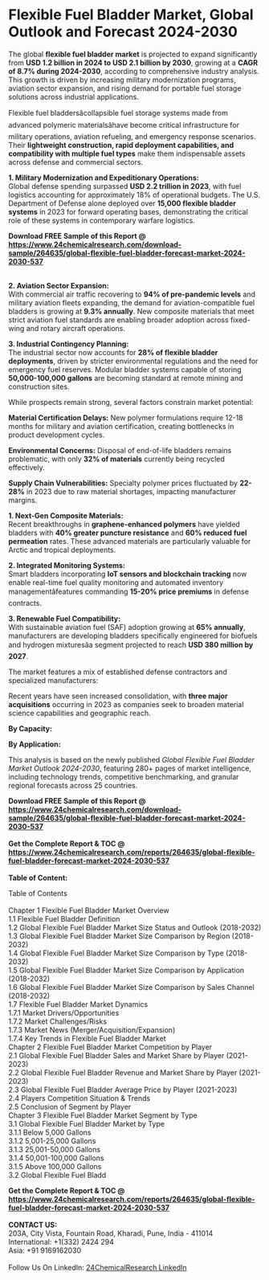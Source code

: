 <h1>Flexible Fuel Bladder Market, Global Outlook and Forecast 2024-2030</h1><p>The global <strong>flexible fuel bladder market</strong> is projected to expand significantly from <strong>USD 1.2 billion in 2024 to USD 2.1 billion by 2030</strong>, growing at a <strong>CAGR of 8.7% during 2024-2030</strong>, according to comprehensive industry analysis. This growth is driven by increasing military modernization programs, aviation sector expansion, and rising demand for portable fuel storage solutions across industrial applications.</p><p>Flexible fuel bladdersâcollapsible fuel storage systems made from advanced polymeric materialsâhave become critical infrastructure for military operations, aviation refueling, and emergency response scenarios. Their <strong>lightweight construction, rapid deployment capabilities, and compatibility with multiple fuel types</strong> make them indispensable assets across defense and commercial sectors.</p><p><strong>1. Military Modernization and Expeditionary Operations:</strong><br>
Global defense spending surpassed <strong>USD 2.2 trillion in 2023</strong>, with fuel logistics accounting for approximately 18% of operational budgets. The U.S. Department of Defense alone deployed over <strong>15,000 flexible bladder systems</strong> in 2023 for forward operating bases, demonstrating the critical role of these systems in contemporary warfare logistics.</p><div><b>Download FREE Sample of this Report @ 
            <a href="https://www.24chemicalresearch.com/download-sample/264635/global-flexible-fuel-bladder-forecast-market-2024-2030-537">
            https://www.24chemicalresearch.com/download-sample/264635/global-flexible-fuel-bladder-forecast-market-2024-2030-537</a></b></div><br><p><strong>2. Aviation Sector Expansion:</strong><br>
With commercial air traffic recovering to <strong>94% of pre-pandemic levels</strong> and military aviation fleets expanding, the demand for aviation-compatible fuel bladders is growing at <strong>9.3% annually</strong>. New composite materials that meet strict aviation fuel standards are enabling broader adoption across fixed-wing and rotary aircraft operations.</p><p><strong>3. Industrial Contingency Planning:</strong><br>
The industrial sector now accounts for <strong>28% of flexible bladder deployments</strong>, driven by stricter environmental regulations and the need for emergency fuel reserves. Modular bladder systems capable of storing <strong>50,000-100,000 gallons</strong> are becoming standard at remote mining and construction sites.</p><p>While prospects remain strong, several factors constrain market potential:</p><p><strong>Material Certification Delays:</strong> New polymer formulations require 12-18 months for military and aviation certification, creating bottlenecks in product development cycles.</p><p><strong>Environmental Concerns:</strong> Disposal of end-of-life bladders remains problematic, with only <strong>32% of materials</strong> currently being recycled effectively.</p><p><strong>Supply Chain Vulnerabilities:</strong> Specialty polymer prices fluctuated by <strong>22-28%</strong> in 2023 due to raw material shortages, impacting manufacturer margins.</p><p><strong>1. Next-Gen Composite Materials:</strong><br>
Recent breakthroughs in <strong>graphene-enhanced polymers</strong> have yielded bladders with <strong>40% greater puncture resistance</strong> and <strong>60% reduced fuel permeation</strong> rates. These advanced materials are particularly valuable for Arctic and tropical deployments.</p><p><strong>2. Integrated Monitoring Systems:</strong><br>
Smart bladders incorporating <strong>IoT sensors and blockchain tracking</strong> now enable real-time fuel quality monitoring and automated inventory managementâfeatures commanding <strong>15-20% price premiums</strong> in defense contracts.</p><p><strong>3. Renewable Fuel Compatibility:</strong><br>
With sustainable aviation fuel (SAF) adoption growing at <strong>65% annually</strong>, manufacturers are developing bladders specifically engineered for biofuels and hydrogen mixturesâa segment projected to reach <strong>USD 380 million by 2027</strong>.</p><p>The market features a mix of established defense contractors and specialized manufacturers:</p><p>Recent years have seen increased consolidation, with <strong>three major acquisitions</strong> occurring in 2023 as companies seek to broaden material science capabilities and geographic reach.</p><p><strong>By Capacity:</strong></p><p><strong>By Application:</strong></p><p>This analysis is based on the newly published <em>Global Flexible Fuel Bladder Market Outlook 2024-2030</em>, featuring 280+ pages of market intelligence, including technology trends, competitive benchmarking, and granular regional forecasts across 25 countries.</p><div><b>Download FREE Sample of this Report @ 
            <a href="https://www.24chemicalresearch.com/download-sample/264635/global-flexible-fuel-bladder-forecast-market-2024-2030-537">
            https://www.24chemicalresearch.com/download-sample/264635/global-flexible-fuel-bladder-forecast-market-2024-2030-537</a></b></div><br><div><b>Get the Complete Report & TOC @ 
            <a href="https://www.24chemicalresearch.com/reports/264635/global-flexible-fuel-bladder-forecast-market-2024-2030-537">
            https://www.24chemicalresearch.com/reports/264635/global-flexible-fuel-bladder-forecast-market-2024-2030-537</a></b></div><br>
            <b>Table of Content:</b><p>Table of Contents<br />
<br />
Chapter 1 Flexible Fuel Bladder Market Overview<br />
    1.1 Flexible Fuel Bladder Definition<br />
    1.2 Global Flexible Fuel Bladder Market Size Status and Outlook (2018-2032)<br />
    1.3 Global Flexible Fuel Bladder Market Size Comparison by Region (2018-2032)<br />
    1.4 Global Flexible Fuel Bladder Market Size Comparison by Type (2018-2032)<br />
    1.5 Global Flexible Fuel Bladder Market Size Comparison by Application (2018-2032)<br />
    1.6 Global Flexible Fuel Bladder Market Size Comparison by Sales Channel (2018-2032)<br />
    1.7 Flexible Fuel Bladder Market Dynamics<br />
        1.7.1 Market Drivers/Opportunities<br />
        1.7.2 Market Challenges/Risks<br />
        1.7.3 Market News (Merger/Acquisition/Expansion)<br />
        1.7.4 Key Trends in Flexible Fuel Bladder Market<br />
Chapter 2 Flexible Fuel Bladder Market Competition by Player<br />
    2.1 Global Flexible Fuel Bladder Sales and Market Share by Player (2021-2023)<br />
    2.2 Global Flexible Fuel Bladder Revenue and Market Share by Player (2021-2023)<br />
    2.3 Global Flexible Fuel Bladder Average Price by Player (2021-2023)<br />
    2.4 Players Competition Situation & Trends<br />
    2.5 Conclusion of Segment by Player<br />
Chapter 3 Flexible Fuel Bladder Market Segment by Type<br />
    3.1 Global Flexible Fuel Bladder Market by Type<br />
        3.1.1 Below 5,000 Gallons<br />
        3.1.2 5,001-25,000 Gallons<br />
        3.1.3 25,001-50,000 Gallons<br />
        3.1.4 50,001-100,000 Gallons<br />
        3.1.5 Above 100,000 Gallons<br />
    3.2 Global Flexible Fuel Bladd</p><div><b>Get the Complete Report & TOC @ 
            <a href="https://www.24chemicalresearch.com/reports/264635/global-flexible-fuel-bladder-forecast-market-2024-2030-537">
            https://www.24chemicalresearch.com/reports/264635/global-flexible-fuel-bladder-forecast-market-2024-2030-537</a></b></div><br><b>CONTACT US:</b><br>
            203A, City Vista, Fountain Road, Kharadi, Pune, India - 411014<br>
            International: +1(332) 2424 294<br>
            Asia: +91 9169162030 <br><br>
            Follow Us On LinkedIn: <a href="https://www.linkedin.com/company/24chemicalresearch/">24ChemicalResearch LinkedIn</a>